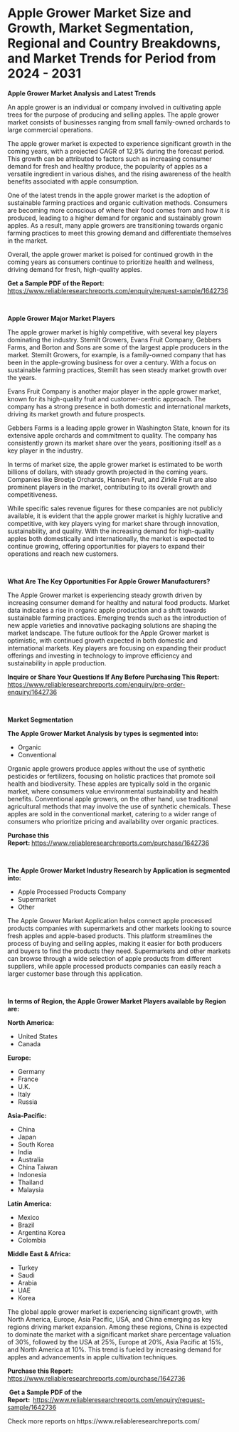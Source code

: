 <p><h1>Apple Grower Market Size and Growth, Market Segmentation, Regional and Country Breakdowns, and Market Trends for Period from 2024 -  2031</h1></p><p><strong>Apple Grower Market Analysis and Latest Trends</strong></p>
<p><p>An apple grower is an individual or company involved in cultivating apple trees for the purpose of producing and selling apples. The apple grower market consists of businesses ranging from small family-owned orchards to large commercial operations.</p><p>The apple grower market is expected to experience significant growth in the coming years, with a projected CAGR of 12.9% during the forecast period. This growth can be attributed to factors such as increasing consumer demand for fresh and healthy produce, the popularity of apples as a versatile ingredient in various dishes, and the rising awareness of the health benefits associated with apple consumption.</p><p>One of the latest trends in the apple grower market is the adoption of sustainable farming practices and organic cultivation methods. Consumers are becoming more conscious of where their food comes from and how it is produced, leading to a higher demand for organic and sustainably grown apples. As a result, many apple growers are transitioning towards organic farming practices to meet this growing demand and differentiate themselves in the market.</p><p>Overall, the apple grower market is poised for continued growth in the coming years as consumers continue to prioritize health and wellness, driving demand for fresh, high-quality apples.</p></p>
<p><strong>Get a Sample PDF of the Report:&nbsp;</strong> <a href="https://www.reliableresearchreports.com/enquiry/request-sample/1642736">https://www.reliableresearchreports.com/enquiry/request-sample/1642736</a></p>
<p>&nbsp;</p>
<p><strong>Apple Grower Major Market Players</strong></p>
<p><p>The apple grower market is highly competitive, with several key players dominating the industry. Stemilt Growers, Evans Fruit Company, Gebbers Farms, and Borton and Sons are some of the largest apple producers in the market. Stemilt Growers, for example, is a family-owned company that has been in the apple-growing business for over a century. With a focus on sustainable farming practices, Stemilt has seen steady market growth over the years.</p><p>Evans Fruit Company is another major player in the apple grower market, known for its high-quality fruit and customer-centric approach. The company has a strong presence in both domestic and international markets, driving its market growth and future prospects.</p><p>Gebbers Farms is a leading apple grower in Washington State, known for its extensive apple orchards and commitment to quality. The company has consistently grown its market share over the years, positioning itself as a key player in the industry.</p><p>In terms of market size, the apple grower market is estimated to be worth billions of dollars, with steady growth projected in the coming years. Companies like Broetje Orchards, Hansen Fruit, and Zirkle Fruit are also prominent players in the market, contributing to its overall growth and competitiveness.</p><p>While specific sales revenue figures for these companies are not publicly available, it is evident that the apple grower market is highly lucrative and competitive, with key players vying for market share through innovation, sustainability, and quality. With the increasing demand for high-quality apples both domestically and internationally, the market is expected to continue growing, offering opportunities for players to expand their operations and reach new customers.</p></p>
<p>&nbsp;</p>
<p><strong>What Are The Key Opportunities For Apple Grower Manufacturers?</strong></p>
<p><p>The Apple Grower market is experiencing steady growth driven by increasing consumer demand for healthy and natural food products. Market data indicates a rise in organic apple production and a shift towards sustainable farming practices. Emerging trends such as the introduction of new apple varieties and innovative packaging solutions are shaping the market landscape. The future outlook for the Apple Grower market is optimistic, with continued growth expected in both domestic and international markets. Key players are focusing on expanding their product offerings and investing in technology to improve efficiency and sustainability in apple production.</p></p>
<p><strong>Inquire or Share Your Questions If Any Before Purchasing This Report:</strong> <a href="https://www.reliableresearchreports.com/enquiry/pre-order-enquiry/1642736">https://www.reliableresearchreports.com/enquiry/pre-order-enquiry/1642736</a></p>
<p>&nbsp;</p>
<p><strong>Market Segmentation</strong></p>
<p><strong>The Apple Grower Market Analysis by types is segmented into:</strong></p>
<p><ul><li>Organic</li><li>Conventional</li></ul></p>
<p><p>Organic apple growers produce apples without the use of synthetic pesticides or fertilizers, focusing on holistic practices that promote soil health and biodiversity. These apples are typically sold in the organic market, where consumers value environmental sustainability and health benefits. Conventional apple growers, on the other hand, use traditional agricultural methods that may involve the use of synthetic chemicals. These apples are sold in the conventional market, catering to a wider range of consumers who prioritize pricing and availability over organic practices.</p></p>
<p><strong>Purchase this Report:&nbsp;</strong><a href="https://www.reliableresearchreports.com/purchase/1642736">https://www.reliableresearchreports.com/purchase/1642736</a></p>
<p>&nbsp;</p>
<p><strong>The Apple Grower Market Industry Research by Application is segmented into:</strong></p>
<p><ul><li>Apple Processed Products Company</li><li>Supermarket</li><li>Other</li></ul></p>
<p><p>The Apple Grower Market Application helps connect apple processed products companies with supermarkets and other markets looking to source fresh apples and apple-based products. This platform streamlines the process of buying and selling apples, making it easier for both producers and buyers to find the products they need. Supermarkets and other markets can browse through a wide selection of apple products from different suppliers, while apple processed products companies can easily reach a larger customer base through this application.</p></p>
<p>&nbsp;</p>
<p><strong>In terms of Region, the Apple Grower Market Players available by Region are:</strong></p>
<p>
    <p> <strong> North America: </strong>
        <ul>
            <li>United States</li>
            <li>Canada</li>
        </ul>
        </p> 
    <p> <strong> Europe: </strong>
        <ul>
            <li>Germany</li>
            <li>France</li>
            <li>U.K.</li>
            <li>Italy</li>
            <li>Russia</li>
        </ul>
        </p> 
    <p> <strong> Asia-Pacific: </strong>
        <ul>
            <li>China</li>
            <li>Japan</li>
            <li>South Korea</li>
            <li>India</li>
            <li>Australia</li>
            <li>China Taiwan</li>
            <li>Indonesia</li>
            <li>Thailand</li>
            <li>Malaysia</li>
        </ul>
        </p> 
    <p> <strong> Latin America: </strong>
        <ul>
            <li>Mexico</li>
            <li>Brazil</li>
            <li>Argentina Korea</li>
            <li>Colombia</li>
        </ul>
        </p> 
    <p> <strong> Middle East & Africa: </strong>
        <ul>
            <li>Turkey</li>
            <li>Saudi</li>
            <li>Arabia</li>
            <li>UAE</li>
            <li>Korea</li>
        </ul>
    </p>
    </p>
<p><p>The global apple grower market is experiencing significant growth, with North America, Europe, Asia Pacific, USA, and China emerging as key regions driving market expansion. Among these regions, China is expected to dominate the market with a significant market share percentage valuation of 30%, followed by the USA at 25%, Europe at 20%, Asia Pacific at 15%, and North America at 10%. This trend is fueled by increasing demand for apples and advancements in apple cultivation techniques.</p></p>
<p><strong>Purchase this Report: </strong><a href="https://www.reliableresearchreports.com/purchase/1642736">https://www.reliableresearchreports.com/purchase/1642736</a></p>
<p>&nbsp;<strong>Get a Sample PDF of the Report:&nbsp;&nbsp;</strong><a href="https://www.reliableresearchreports.com/enquiry/request-sample/1642736">https://www.reliableresearchreports.com/enquiry/request-sample/1642736</a></p>
<p><strong></strong></p>
<p>Check more reports on https://www.reliableresearchreports.com/</p>